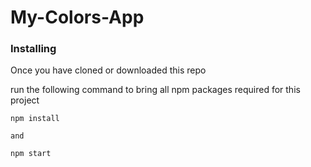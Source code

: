 # My-Colors-App



### Installing

Once you have cloned or downloaded this repo

run the following command to bring all npm packages required for this project

```
npm install
 
and 

npm start 
```
